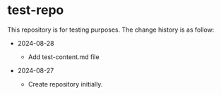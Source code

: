 # test-repo

This repository is for testing purposes. The change history is as follow:

- 2024-08-28
  - Add test-content.md file

- 2024-08-27
  - Create repository initially.
